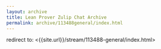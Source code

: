 ```yaml
---
layout: archive
title: Lean Prover Zulip Chat Archive
permalink: archive/113488general/index.html
---
```


redirect to: <{{site.url}}/stream/113488-general/index.html>
